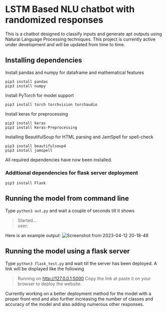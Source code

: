 # LSTM Based NLU chatbot with randomized responses

This is a chatbot designed to classify inputs and generate apt outputs using Natural Language Processing techniques. This project is currently active under development and will be updated from time to time.

## Installing dependencies

Install pandas and numpy for dataframe and mathematical features
```
pip3 install pandas
pip3 install numpy
```

Install PyTorch for model support
```
pip3 install torch torchvision torchaudio
```

Install keras for preprocessing
```
pip3 install keras
pip3 install Keras-Preprocessing
```

Installing BeautifulSoup for HTML parsing and JamSpell for spell-check
```
pip3 install beautifulsoup4
pip3 install jamspell
```
All required dependencies have now been installed.

### Additional dependencies for flask server deployment
```
pip3 install Flask
```

## Running the model from command line
Type `python3 out.py` and wait a couple of seconds till it shows
>Started...  
>user:

Here is an example output:
![Screenshot from 2023-04-12 20-18-48](https://user-images.githubusercontent.com/96300383/231521115-61341907-e2fd-4901-8d8f-1c510d9d9009.png)

## Running the model using a flask server
Type `python3 flask_test.py` and wait till the server has been deployed. A link will be displayed like the following
> Running on http://127.0.0.1:5000
Copy the link at paste it on your browser to deploy the website.

Currently working on a better deployment method for the model with a proper front-end and also further increasing the number of classes and accuracy of the model and also adding numerous other responses.
